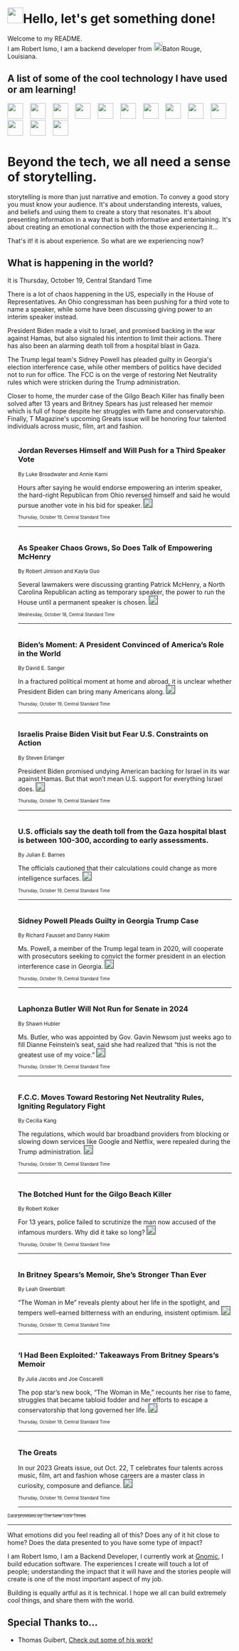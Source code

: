<h1><img src="https://emojis.slackmojis.com/emojis/images/1643514375/3493/hot-coffee.gif?1643514375" width="35"/>Hello, let's get something done!</h1>

<p>Welcome to my README.<br/>
I am Robert Ismo, I am a backend developer from <img src="https://emojis.slackmojis.com/emojis/images/1638395689/50435/moulin_rouge.png?1638395689" width="20"/>Baton Rouge, Louisiana.</p>
<h2>A list of some of the cool technology I have used or am learning!</h2>
<p>
<img src="https://emojis.slackmojis.com/emojis/images/1643516091/21142/meow_bongotap.gif?1643516091" width="35" alt="">
<img src="https://img.shields.io/badge/Favorite%20Frontend%20Framework-SvelteKit-f83903" alt="">
<img src="https://img.shields.io/badge/Second%20Favorite-Vue-40b581" alt="">
<img src="https://img.shields.io/badge/Most%20Used%20Runtime-Nodejs-78b061" alt="">
<img src="https://emojis.slackmojis.com/emojis/images/1643517416/34482/fire.gif?1643517416" width="35" alt="">
<img src="https://img.shields.io/badge/Javascript%20But%20Better-Typescript-0078ca" alt="">
<img src="https://img.shields.io/badge/Favorite%20Language-Elixir-3e244d" alt="">
<img src="https://img.shields.io/badge/Containerize%20Everything-Docker-6ac9ef" alt="">
<img src="https://emojis.slackmojis.com/emojis/images/1643514596/5999/meow_party.gif?1643514596" width="35" alt="">
<img src="https://img.shields.io/badge/API%20Love%20Language-Graphql-de32a5" alt="">
<img src="https://img.shields.io/badge/Our%20Favorite%20Version%20Controller-Git-e94f33" alt="">
<img src="https://img.shields.io/badge/Favorite%20Database-Redis-d42d1d" alt="">
<img src="https://emojis.slackmojis.com/emojis/images/1643514559/5584/deployparrot.gif?1643514559" width="35" alt="">
<img src="https://img.shields.io/badge/Container%20Interstate-RabbitMQ-f66200" alt="">
<img src="https://img.shields.io/badge/Gotta%20Learn-Kubernetes-316adf" alt="">
<img src="https://img.shields.io/badge/Really%20Mature%20Now-WASM-654fef" alt="">
<img src="https://emojis.slackmojis.com/emojis/images/1666642497/61942/dance_vibe.gif?1666642497" width="35" alt="">
<img src="https://img.shields.io/badge/For%20My%20M1-ARM64-657d96" alt="">
<img src="https://img.shields.io/badge/Loving%20This%20So%20Much-TailwindCSS-17bcb5" alt="">
<img src="https://img.shields.io/badge/Cool%20Build%20Tool-Vite-f9cb24" alt="">
<img src="https://emojis.slackmojis.com/emojis/images/1669231376/62819/working-on-it.gif?1669231376" width="35" alt="">
<img src="https://img.shields.io/badge/Fun%20and%20Easy%20Database-MongoDB-5f8c49" alt="">
<img src="https://img.shields.io/badge/JS%20Life%20Support-NPM-c73737" alt="">
<img src="https://img.shields.io/badge/I%20Liked%20It-DynamoDB-0073b9" alt="">
<img src="https://emojis.slackmojis.com/emojis/images/1643514045/46/question.gif?1643514045" width="35" alt="">
<img src="https://img.shields.io/badge/cool-React-60d6f9" alt="">
<img src="https://img.shields.io/badge/Future%20Big%20Project-Lambda-f37e00" alt="">
<img src="https://img.shields.io/badge/NPM%20But%20Better-PNPM-f1aa07" alt="">
<img src="https://emojis.slackmojis.com/emojis/images/1643514943/9662/fbwow.gif?1643514943" width="35" alt="">
<img src="https://img.shields.io/badge/First%20Language-C-662079" alt="">
<img src="https://img.shields.io/badge/Where%20I%20Deploy%20Frontend-Vercel-000000" alt="">
<img src="https://img.shields.io/badge/Who%20Does%20not%20Want%20an%20App-Swift-f9492a" alt="">
<img src="https://emojis.slackmojis.com/emojis/images/1643514058/151/javascript.png?1643514058" width="35" alt="">
<img src="https://img.shields.io/badge/cool-Python-fbd542" alt="">
<img src="https://img.shields.io/badge/Favorite%20Something-Stripe-656cdc" alt="">
<img src="https://img.shields.io/badge/Of%20Course-HTML5-ed6327" alt="">
<img src="https://emojis.slackmojis.com/emojis/images/1660415405/60731/bomb.gif?1660415405" width="35" alt="">
<img src="https://img.shields.io/badge/hate-CSS-2964ec" alt="">
<img src="https://img.shields.io/badge/Learning-CircleCI-141215" alt="">
<img src="https://img.shields.io/badge/Learning-Rust-fbbb3b" alt="">
<img src="https://emojis.slackmojis.com/emojis/images/1660415397/60712/writing-hand.gif?1660415397" width="35" alt="">
<img src="https://img.shields.io/badge/Dev%20Browser%20of%20Choice-Firefox-cc4e26" alt="">
<img src="https://img.shields.io/badge/Recoverying%20From%20Windows-UNIX-1781e3" alt="">
<img src="https://img.shields.io/badge/LOVE-LogSeq-90c1c2" alt="">
<img src="https://emojis.slackmojis.com/emojis/images/1643514066/223/kirby.gif?1643514066" width="35" alt="">
<img src="https://img.shields.io/badge/Daily%20Driver-MacOS-e6e6e8" alt="">
<img src="https://img.shields.io/badge/Git%20Server-Github-000000" alt="">
<img src="https://img.shields.io/badge/enjoyable-EC2-f17428" alt="">
<img src="https://emojis.slackmojis.com/emojis/images/1643514239/2069/excited.gif?1643514239" width="35" alt="">
</p>
<h1>Beyond the tech, we all need a sense of storytelling.</h1>
<p>storytelling is more than just narrative and emotion. To convey a good story you must know your audience. It's about understanding interests, values, and beliefs and using them to create a story that resonates. It's about presenting information in a way that is both informative and entertaining. It's about creating an emotional connection with the those experiencing it...</p>
<p>That's it! it is about experience. So what are we experiencing now?</p>
<h2>What is happening in the world?</h2>
<p>It is Thursday, October 19, Central Standard Time</p>
<p>
There is a lot of chaos happening in the US, especially in the House of Representatives. An Ohio congressman has been pushing for a third vote to name a speaker, while some have been discussing giving power to an interim speaker instead. 

President Biden made a visit to Israel, and promised backing in the war against Hamas, but also signaled his intention to limit their actions. There has also been an alarming death toll from a hospital blast in Gaza. 

The Trump legal team&#39;s Sidney Powell has pleaded guilty in Georgia&#39;s election interference case, while other members of politics have decided not to run for office. The FCC is on the verge of restoring Net Neutrality rules which were stricken during the Trump administration. 

Closer to home, the murder case of the Gilgo Beach Killer has finally been solved after 13 years and Britney Spears has just released her memoir which is full of hope despite her struggles with fame and conservatorship. Finally, T Magazine&#39;s upcoming Greats issue will be honoring four talented individuals across music, film, art and fashion.</p>
<ol>
<img src="https://img.shields.io/badge/-us-blue" alt="">
<h3>Jordan Reverses Himself and Will Push for a Third Speaker Vote</h3>
<sub>By Luke Broadwater and Annie Karni</sub>
<p>Hours after saying he would endorse empowering an interim speaker, the hard-right Republican from Ohio reversed himself and said he would pursue another vote in his bid for speaker.  <a href=""><img src="https://developer.nytimes.com/files/poweredby_nytimes_30b.png?v=1583354208352" height="20"></a></p>
<sub><sub>Thursday, October 19, Central Standard Time</sub></sub>
<hr/>
<img src="https://img.shields.io/badge/-us-blue" alt="">
<h3>As Speaker Chaos Grows, So Does Talk of Empowering McHenry</h3>
<sub>By Robert Jimison and Kayla Guo</sub>
<p>Several lawmakers were discussing granting Patrick McHenry, a North Carolina Republican acting as temporary speaker, the power to run the House until a permanent speaker is chosen.  <a href=""><img src="https://developer.nytimes.com/files/poweredby_nytimes_30b.png?v=1583354208352" height="20"></a></p>
<sub><sub>Wednesday, October 18, Central Standard Time</sub></sub>
<hr/>
<img src="https://img.shields.io/badge/-us-blue" alt="">
<h3>Biden’s Moment: A President Convinced of America’s Role in the World</h3>
<sub>By David E. Sanger</sub>
<p>In a fractured political moment at home and abroad, it is unclear whether President Biden can bring many Americans along.  <a href=""><img src="https://developer.nytimes.com/files/poweredby_nytimes_30b.png?v=1583354208352" height="20"></a></p>
<sub><sub>Thursday, October 19, Central Standard Time</sub></sub>
<hr/>
<img src="https://img.shields.io/badge/-world-blue" alt="">
<h3>Israelis Praise Biden Visit but Fear U.S. Constraints on Action</h3>
<sub>By Steven Erlanger</sub>
<p>President Biden promised undying American backing for Israel in its war against Hamas. But that won’t mean U.S. support for everything Israel does.  <a href=""><img src="https://developer.nytimes.com/files/poweredby_nytimes_30b.png?v=1583354208352" height="20"></a></p>
<sub><sub>Thursday, October 19, Central Standard Time</sub></sub>
<hr/>
<img src="https://img.shields.io/badge/-world-blue" alt="">
<h3>U.S. officials say the death toll from the Gaza hospital blast is between 100-300, according to early assessments.</h3>
<sub>By Julian E. Barnes</sub>
<p>The officials cautioned that their calculations could change as more intelligence surfaces.  <a href=""><img src="https://developer.nytimes.com/files/poweredby_nytimes_30b.png?v=1583354208352" height="20"></a></p>
<sub><sub>Thursday, October 19, Central Standard Time</sub></sub>
<hr/>
<img src="https://img.shields.io/badge/-us-blue" alt="">
<h3>Sidney Powell Pleads Guilty in Georgia Trump Case</h3>
<sub>By Richard Fausset and Danny Hakim</sub>
<p>Ms. Powell, a member of the Trump legal team in 2020, will cooperate with prosecutors seeking to convict the former president in an election interference case in Georgia.  <a href=""><img src="https://developer.nytimes.com/files/poweredby_nytimes_30b.png?v=1583354208352" height="20"></a></p>
<sub><sub>Thursday, October 19, Central Standard Time</sub></sub>
<hr/>
<img src="https://img.shields.io/badge/-us-blue" alt="">
<h3>Laphonza Butler Will Not Run for Senate in 2024</h3>
<sub>By Shawn Hubler</sub>
<p>Ms. Butler, who was appointed by Gov. Gavin Newsom just weeks ago to fill Dianne Feinstein’s seat, said she had realized that “this is not the greatest use of my voice.”  <a href=""><img src="https://developer.nytimes.com/files/poweredby_nytimes_30b.png?v=1583354208352" height="20"></a></p>
<sub><sub>Thursday, October 19, Central Standard Time</sub></sub>
<hr/>
<img src="https://img.shields.io/badge/-technology-blue" alt="">
<h3>F.C.C. Moves Toward Restoring Net Neutrality Rules, Igniting Regulatory Fight</h3>
<sub>By Cecilia Kang</sub>
<p>The regulations, which would bar broadband providers from blocking or slowing down services like Google and Netflix, were repealed during the Trump administration.  <a href=""><img src="https://developer.nytimes.com/files/poweredby_nytimes_30b.png?v=1583354208352" height="20"></a></p>
<sub><sub>Thursday, October 19, Central Standard Time</sub></sub>
<hr/>
<img src="https://img.shields.io/badge/-magazine-blue" alt="">
<h3>The Botched Hunt for the Gilgo Beach Killer</h3>
<sub>By Robert Kolker</sub>
<p>For 13 years, police failed to scrutinize the man now accused of the infamous murders. Why did it take so long?  <a href=""><img src="https://developer.nytimes.com/files/poweredby_nytimes_30b.png?v=1583354208352" height="20"></a></p>
<sub><sub>Thursday, October 19, Central Standard Time</sub></sub>
<hr/>
<img src="https://img.shields.io/badge/-books-blue" alt="">
<h3>In Britney Spears’s Memoir, She’s Stronger Than Ever</h3>
<sub>By Leah Greenblatt</sub>
<p>“The Woman in Me” reveals plenty about her life in the spotlight, and tempers well-earned bitterness with an enduring, insistent optimism.  <a href=""><img src="https://developer.nytimes.com/files/poweredby_nytimes_30b.png?v=1583354208352" height="20"></a></p>
<sub><sub>Thursday, October 19, Central Standard Time</sub></sub>
<hr/>
<img src="https://img.shields.io/badge/-arts-blue" alt="">
<h3>‘I Had Been Exploited:’ Takeaways From Britney Spears’s Memoir</h3>
<sub>By Julia Jacobs and Joe Coscarelli</sub>
<p>The pop star’s new book, “The Woman in Me,” recounts her rise to fame, struggles that became tabloid fodder and her efforts to escape a conservatorship that long governed her life.  <a href=""><img src="https://developer.nytimes.com/files/poweredby_nytimes_30b.png?v=1583354208352" height="20"></a></p>
<sub><sub>Thursday, October 19, Central Standard Time</sub></sub>
<hr/>
<img src="https://img.shields.io/badge/-t-magazine-blue" alt="">
<h3>The Greats</h3>
<sub></sub>
<p>In our 2023 Greats issue, out Oct. 22, T celebrates four talents across music, film, art and fashion whose careers are a master class in curiosity, composure and defiance.  <a href=""><img src="https://developer.nytimes.com/files/poweredby_nytimes_30b.png?v=1583354208352" height="20"></a></p>
<sub><sub>Thursday, October 19, Central Standard Time</sub></sub>
<hr/>
</ol>
<a href="https://developer.nytimes.com"><sub><sub>Data provided by The New York Times</sub></sub></a>
<hr/>
<p>What emotions did you feel reading all of this? Does any of it hit close to home? Does the data presented to you have some type of impact?</p>
<p>I am Robert Ismo, I am a Backend Developer, I currently work at <a href="https://gnomic.education/">Gnomic</a>, I build education software. The experiences I create will touch a lot of people; understanding the impact that it will have and the stories people will create is one of the most important aspect of my job.</p>
<p>Building is equally artful as it is technical. I hope we all can build extremely cool things, and share them with the world.</p>
<h2>Special Thanks to...</h2>
<ul>
<li>Thomas Guibert, <a href="https://github.com/thmsgbrt/thmsgbrt">Check out some of his work!</a></li>
</ul>